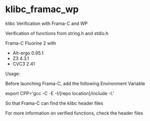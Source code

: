 klibc_framac_wp
===============

klibc Verification with Frama-C and WP

Verification of functions from string.h and stdio.h

Frama-C Fluorine 2 with
- Alt-ergo 0.95.1
- Z3 4.3.1
- CVC3 2.41

Usage:

Before launching Frama-C, add the following Environment Variable

  export CPP='gcc -C -E -I/[repo location]/include -I.'

So that Frama-C can find the klibc header files

For more information on verified functions, check the header files
